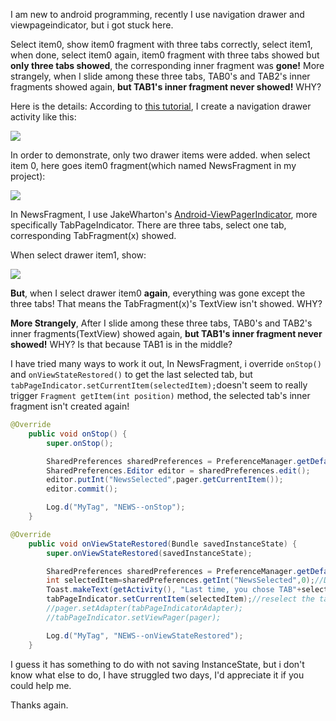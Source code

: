 
I am new to android programming, recently I use navigation drawer and viewpageindicator, but i got stuck here.

Select item0, show item0 fragment with three tabs correctly, select item1, when done, select item0 again, item0 fragment with three tabs showed but **only three tabs showed**, the corresponding inner fragment was **gone!**  More strangely,  when I slide among these three tabs, TAB0's and TAB2's inner fragments showed again, **but TAB1's inner fragment never showed!** WHY?

Here is the details:
According to [this tutorial](http://www.tutecentral.com/android-custom-navigation-drawer/), I create a navigation drawer activity like this:

![](https://raw.githubusercontent.com/Beeder/MyStorage/master/Image/TestTabPager/Screenshot_2014-10-06-17-25-59.png)

In order to demonstrate,  only two drawer items were added.  when select item 0, here goes item0 fragment(which named NewsFragment in my project):

![](https://raw.githubusercontent.com/Beeder/MyStorage/master/Image/TestTabPager/Screenshot_2014-10-06-17-26-14.png)

In NewsFragment, I use JakeWharton's [Android-ViewPagerIndicator](https://github.com/JakeWharton/Android-ViewPagerIndicator), more specifically TabPageIndicator.
There are three tabs, select one tab, corresponding TabFragment(x) showed.

When select drawer item1, show:

![](https://raw.githubusercontent.com/Beeder/MyStorage/master/Image/TestTabPager/Screenshot_2014-10-06-17-26-24.png)

**But**, when I select drawer item0 **again**, everything was gone except the three tabs!  That means the TabFragment(x)'s TextView isn't showed. WHY?

**More Strangely**, After I slide among these three tabs,  TAB0's and TAB2's inner fragments(TextView) showed again, **but TAB1's inner fragment never showed!** WHY? Is that because TAB1 is in the middle? 

I have tried many ways to work it out, In NewsFragment, i override `onStop()` and `onViewStateRestored()` to get the last selected tab, but `tabPageIndicator.setCurrentItem(selectedItem);`doesn't seem to really trigger `Fragment getItem(int position)` method, the selected tab's inner fragment isn't created again!

```java
@Override
    public void onStop() {
        super.onStop();

        SharedPreferences sharedPreferences = PreferenceManager.getDefaultSharedPreferences(getActivity());
        SharedPreferences.Editor editor = sharedPreferences.edit();
        editor.putInt("NewsSelected",pager.getCurrentItem());
        editor.commit();

        Log.d("MyTag", "NEWS--onStop");
    }
```


```java
@Override
    public void onViewStateRestored(Bundle savedInstanceState) {
        super.onViewStateRestored(savedInstanceState);

        SharedPreferences sharedPreferences = PreferenceManager.getDefaultSharedPreferences(getActivity());
        int selectedItem=sharedPreferences.getInt("NewsSelected",0);//Default value =0
        Toast.makeText(getActivity(), "Last time, you chose TAB"+selectedItem, Toast.LENGTH_SHORT).show();
        tabPageIndicator.setCurrentItem(selectedItem);//reselect the tab last selected. but the inner fragment isn't recreated, i got empty, why?
        //pager.setAdapter(tabPageIndicatorAdapter);
        //tabPageIndicator.setViewPager(pager);

        Log.d("MyTag", "NEWS--onViewStateRestored");
    }
```


I guess it has something to do with not saving InstanceState, but i don't know what else to do, I have struggled two days, I'd appreciate it if you could help me.

Thanks again.